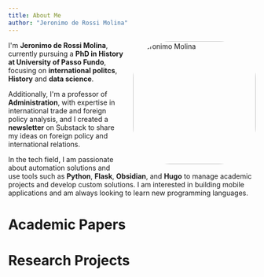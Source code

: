 ```yaml
---
title: About Me
author: "Jeronimo de Rossi Molina"
---
```

<p style="text-align: justify;">

<img src="https://media.licdn.com/dms/image/v2/C5103AQFMZ_mAtkpEQw/profile-displayphoto-shrink_800_800/profile-displayphoto-shrink_800_800/0/1517044166602?e=1740009600&v=beta&t=xZtnvPM3w8Hu2q2RXYyS42L5HUSWw5aWa2rfuCMFM58" alt="Jeronimo Molina" style="width: 250px; float: right; margin-left: 20px; border-radius: 30%;">
</p>

I'm **Jeronimo de Rossi Molina**, currently pursuing a **PhD in History at University of Passo Fundo**, focusing on **international politcs**, **History** and **data science**.

Additionally, I'm a professor of **Administration**, with expertise in international trade and foreign policy analysis, and I created a **newsletter** on Substack to share my ideas on foreign policy and international relations.

In the tech field, I am passionate about automation solutions and use tools such as **Python**, **Flask**, **Obsidian**, and **Hugo** to manage academic projects and develop custom solutions. I am interested in building mobile applications and am always looking to learn new programming languages.

# Academic Papers

# Research Projects


